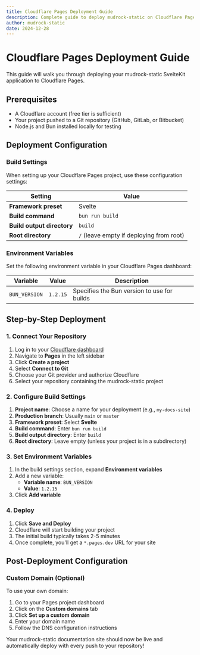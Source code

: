 ```yaml
---
title: Cloudflare Pages Deployment Guide
description: Complete guide to deploy mudrock-static on Cloudflare Pages
author: mudrock-static
date: 2024-12-28
---
```


# Cloudflare Pages Deployment Guide

This guide will walk you through deploying your mudrock-static SvelteKit application to Cloudflare Pages.

## Prerequisites

- A Cloudflare account (free tier is sufficient)
- Your project pushed to a Git repository (GitHub, GitLab, or Bitbucket)
- Node.js and Bun installed locally for testing

## Deployment Configuration

### Build Settings

When setting up your Cloudflare Pages project, use these configuration settings:

| Setting | Value |
|---------|--------|
| **Framework preset** | Svelte |
| **Build command** | `bun run build` |
| **Build output directory** | `build` |
| **Root directory** | `/` (leave empty if deploying from root) |

### Environment Variables

Set the following environment variable in your Cloudflare Pages dashboard:

| Variable | Value | Description |
|----------|-------|-------------|
| `BUN_VERSION` | `1.2.15` | Specifies the Bun version to use for builds |

## Step-by-Step Deployment

### 1. Connect Your Repository

1. Log in to your [Cloudflare dashboard](https://dash.cloudflare.com/)
2. Navigate to **Pages** in the left sidebar
3. Click **Create a project**
4. Select **Connect to Git**
5. Choose your Git provider and authorize Cloudflare
6. Select your repository containing the mudrock-static project

### 2. Configure Build Settings

1. **Project name**: Choose a name for your deployment (e.g., `my-docs-site`)
2. **Production branch**: Usually `main` or `master`
3. **Framework preset**: Select **Svelte**
4. **Build command**: Enter `bun run build`
5. **Build output directory**: Enter `build`
6. **Root directory**: Leave empty (unless your project is in a subdirectory)

### 3. Set Environment Variables

1. In the build settings section, expand **Environment variables**
2. Add a new variable:
   - **Variable name**: `BUN_VERSION`
   - **Value**: `1.2.15`
3. Click **Add variable**

### 4. Deploy

1. Click **Save and Deploy**
2. Cloudflare will start building your project
3. The initial build typically takes 2-5 minutes
4. Once complete, you'll get a `*.pages.dev` URL for your site

## Post-Deployment Configuration

### Custom Domain (Optional)

To use your own domain:

1. Go to your Pages project dashboard
2. Click on the **Custom domains** tab
3. Click **Set up a custom domain**
4. Enter your domain name
5. Follow the DNS configuration instructions

Your mudrock-static documentation site should now be live and automatically deploy with every push to your repository!
